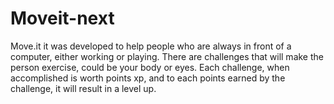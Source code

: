 # Moveit-next

Move.it it was developed to help people who are always in front of a computer, either working or playing. There are challenges that will make the person exercise, could be your body or eyes. Each challenge, when accomplished is worth points xp, and to each points earned by the challenge, it will result in a level up.



